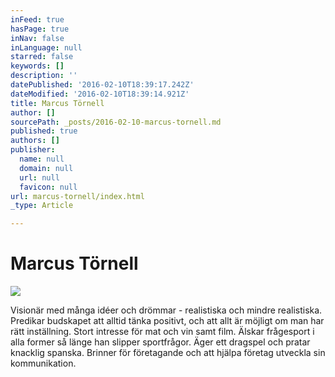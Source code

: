 ```yaml
---
inFeed: true
hasPage: true
inNav: false
inLanguage: null
starred: false
keywords: []
description: ''
datePublished: '2016-02-10T18:39:17.242Z'
dateModified: '2016-02-10T18:39:14.921Z'
title: Marcus Törnell
author: []
sourcePath: _posts/2016-02-10-marcus-tornell.md
published: true
authors: []
publisher:
  name: null
  domain: null
  url: null
  favicon: null
url: marcus-tornell/index.html
_type: Article

---
```

# Marcus Törnell
![](https://the-grid-user-content.s3-us-west-2.amazonaws.com/259f21a3-7109-4476-9aed-5a7dd85dd87b.JPG)

Visionär med många idéer och drömmar - realistiska och mindre realistiska. Predikar budskapet att alltid tänka positivt, och att allt är möjligt om man har rätt inställning. Stort intresse för mat och vin samt film. Älskar frågesport i alla former så länge han slipper sportfrågor. Äger ett dragspel och pratar knacklig spanska. Brinner för företagande och att hjälpa företag utveckla sin kommunikation.